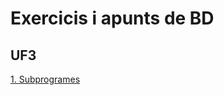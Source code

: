 # Exercicis i apunts de BD

## UF3

[1. Subprogrames](https://github.com/mhornos/DAW1-M02_BD/blob/main/Subprogrames.md)
